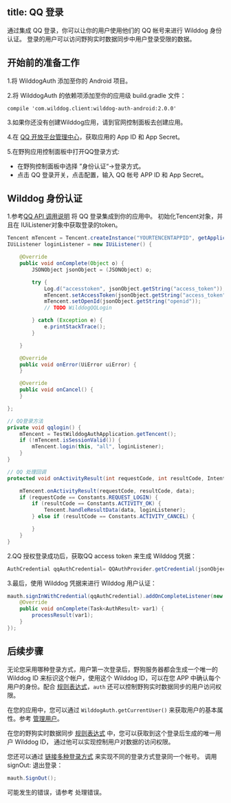 title:  QQ 登录
---
通过集成 QQ 登录，你可以让你的用户使用他们的 QQ 帐号来进行 Wilddog 身份认证。
登录的用户可以访问野狗实时数据同步中用户登录受限的数据。


## 开始前的准备工作

1.将 WilddogAuth 添加至你的 Android 项目。

2.将 WilddogAuth 的依赖项添加至你的应用级 build.gradle 文件：
    
    compile 'com.wilddog.client:wilddog-auth-android:2.0.0'
3.如果你还没有创建Wilddog应用，请到官网控制面板去创建应用。

4.在 [QQ 开放平台管理中心](http://op.open.qq.com/)，获取应用的 App ID 和 App Secret。

5.在野狗应用控制面板中打开QQ登录方式:

  *  在野狗控制面板中选择 ”身份认证“->登录方式。
  *  点击 QQ 登录开关，点击配置，输入 QQ 帐号 APP ID 和 App Secret。

## Wilddog 身份认证

1.参考[QQ API 调用说明](http://wiki.open.qq.com/wiki/Android_API%E8%B0%83%E7%94%A8%E8%AF%B4%E6%98%8E) 将 QQ 登录集成到你的应用中。 初始化Tencent对象，并且在
IUiListener对象中获取登录的token。


```java
Tencent mTencent = Tencent.createInstance("YOURTENCENTAPPID", getApplicationContext());
IUiListener loginListener = new IUiListener() {

    @Override
    public void onComplete(Object o) {
        JSONObject jsonObject = (JSONObject) o;

        try {
            Log.d("accesstoken", jsonObject.getString("access_token"));
            mTencent.setAccessToken(jsonObject.getString("access_token"), jsonObject.getString("expires_in"));
            mTencent.setOpenId(jsonObject.getString("openid"));
            // TODO WilddogQQLogin

        } catch (Exception e) {
            e.printStackTrace();
        }

    }

    @Override
    public void onError(UiError uiError) {
    }

    @Override
    public void onCancel() {
    }

};

// QQ登录方法
private void qqlogin() {
    mTencent = TestWilddogAuthApplication.getTencent();
    if (!mTencent.isSessionValid()) {
        mTencent.login(this, "all", loginListener);
    }
}

// QQ 处理回调
protected void onActivityResult(int requestCode, int resultCode, Intent data) {

    mTencent.onActivityResult(requestCode, resultCode, data);
    if (requestCode == Constants.REQUEST_LOGIN) {
        if (resultCode == Constants.ACTIVITY_OK) {
            Tencent.handleResultData(data, loginListener);
        } else if (resultCode == Constants.ACTIVITY_CANCEL) {

        }
    }
}
```

2.QQ 授权登录成功后，获取QQ access token 来生成 Wilddog 凭据：

```java
AuthCredential qqAuthCredential= QQAuthProvider.getCredential(jsonObject.getString("access_token"));
```

3.最后，使用 Wilddog 凭据来进行 Wilddog 用户认证：

```java
mauth.signInWithCredential(qqAuthCredential).addOnCompleteListener(new OnCompleteListener<AuthResult>() {
    @Override
    public void onComplete(Task<AuthResult> var1) {
        processResult(var1);
    }
});
```

## 后续步骤

无论您采用哪种登录方式，用户第一次登录后，野狗服务器都会生成一个唯一的 Wilddog ID 来标识这个帐户，使用这个 Wilddog ID，可以在您 APP 中确认每个用户的身份。配合 [规则表达式](/guide/sync/rules/introduce.html)，`auth` 还可以控制野狗实时数据同步的用户访问权限。

在您的应用中，您可以通过 `WilddogAuth.getCurrentUser()` 来获取用户的基本属性。参考 [管理用户](/guide/auth/web/manageuser.html)。

在您的野狗实时数据同步 [规则表达式](/guide/sync/rules/introduce.html) 中，您可以获取到这个登录后生成的唯一用户 Wilddog ID， 通过他可以实现控制用户对数据的访问权限。

您还可以通过 [链接多种登录方式](/guide/auth/web/link.html) 来实现不同的登录方式登录同一个帐号。
调用 signOut: 退出登录：

```java
mauth.SignOut();
```

可能发生的错误，请参考 处理错误。